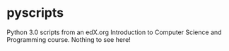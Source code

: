 # pyscripts
Python 3.0 scripts from an edX.org Introduction to Computer Science and Programming course.
Nothing to see here!
